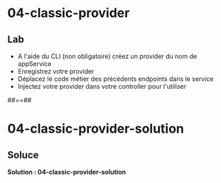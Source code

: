 <!-- .slide: class="exercice" -->

# 04-classic-provider

## Lab

-   A l'aide du CLI (non obligatoire) créez un provider du nom de appService
-   Enregistrez votre provider
-   Déplacez le code métier des précédents endpoints dans le service
-   Injectez votre provider dans votre controller pour l'utiliser

##==##

<!-- .slide: class="exercice" -->

# 04-classic-provider-solution

## Soluce

**Solution : 04-classic-provider-solution**

<!-- .element: class="full-center" -->
